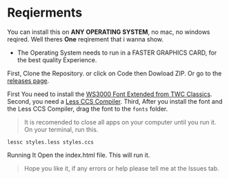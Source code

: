 # Reqierments
You can install this on **ANY OPERATING SYSTEM**, no mac, no windows reqired. Well theres **One** reqirement that i wanna show.

- The Operating System needs to run in a FASTER GRAPHICS CARD, for the best quality Experience.
 
First,  Clone the Repository. or click on Code then Dowload ZIP.
Or go to the [releases page](https://github.com/TigerIS12024/KPWEA-info-channel/releases).


First 
You need to install the [WS3000 Font Extended from TWC Classics](https://twcclassics.com/downloads.html). 
Second, you need a [Less CCS Compiler](https://lessccs.org). 
Third, After you install the font and the Less CCS Compiler, drag the font to the ``fonts`` folder. 
> It is recomended to close all apps on your computer until you run it.
On your terminal, run this.

```
lessc styles.less styles.ccs
```
Running It
Open the index.html file. This will run it.
> Hope you like it, if any errors or help please tell me at the Issues tab.
